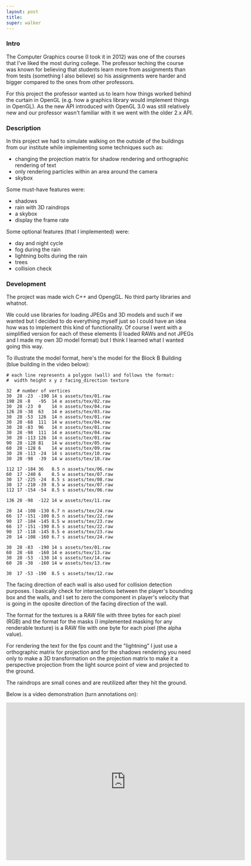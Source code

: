 ```yaml
---
layout: post
title: 
super: walker
---
```


### Intro

The Computer Graphics course (I took it in 2012) was one of the courses that I've liked the most during college. The professor teching the course was known for believing that students learn more from assignments than from tests (something I also believe) so his assignments were harder and bigger compared to the ones from other professors.

For this project the professor wanted us to learn how things worked behind the curtain in OpenGL (e.g. how a graphics library would implement things in OpenGL). As the new API introduced with OpenGL 3.0 was still relatively new and our professor wasn't familiar with it we went with the older 2.x API.

### Description

In this project we had to simulate walking on the outside of the buildings from our institute while implementing some techniques such as:

- changing the projection matrix for shadow rendering and orthographic rendering of text
- only rendering particles within an area around the camera
- skybox

Some must-have features were:

- shadows
- rain with 3D raindrops
- a skybox
- display the frame rate

Some optional features (that I implemented) were:

- day and night cycle
- fog during the rain
- lightning bolts during the rain
- trees
- collision check

### Development

The project was made wich C++ and OpengGL. No third party libraries and whatnot.

We could use libraries for loading JPEGs and 3D models and such if we wanted but I decided to do everything myself just so I could have an idea how was to implement this kind of functionality. Of course I went with a simplified version for each of these elements (I loaded RAWs and not JPEGs and I made my own 3D model format) but I think I learned what I wanted going this way.

To illustrate the model format, here's the model for the Block B Building (blue building in the video below):

```
# each line represents a polygon (wall) and follows the format:
#  width height x y z facing_direction texture

32  # number of vertices
30  28 -23  -190 14 s assets/tex/01.raw
190 28 -8   -95  14 e assets/tex/02.raw
30  28 -23  0    14 n assets/tex/04.raw
126 28 -38  63   14 e assets/tex/03.raw
30  28 -53  126  14 n assets/tex/01.raw
30  28 -68  111  14 w assets/tex/04.raw
30  28 -83  96   14 n assets/tex/01.raw
30  28 -98  111  14 e assets/tex/04.raw
30  28 -113 126  14 n assets/tex/01.raw
90  28 -128 81   14 w assets/tex/05.raw
60  28 -128 6    14 w assets/tex/09.raw
30  28 -113 -24  14 s assets/tex/10.raw
30  28 -98  -39  14 w assets/tex/10.raw

112 17 -184 36   8.5 n assets/tex/06.raw
60  17 -240 6    8.5 w assets/tex/07.raw
30  17 -225 -24  8.5 s assets/tex/08.raw
30  17 -210 -39  8.5 w assets/tex/07.raw
112 17 -154 -54  8.5 s assets/tex/06.raw

136 28 -98  -122 14 w assets/tex/11.raw

20  14 -108 -130 6.7 n assets/tex/24.raw
66  17 -151 -100 8.5 n assets/tex/22.raw
90  17 -184 -145 8.5 w assets/tex/23.raw
66  17 -151 -190 8.5 s assets/tex/22.raw
90  17 -118 -145 8.5 e assets/tex/23.raw
20  14 -108 -160 6.7 s assets/tex/24.raw

30  28 -83  -190 14 s assets/tex/01.raw
60  28 -68  -160 14 e assets/tex/13.raw
30  28 -53  -130 14 s assets/tex/14.raw
60  28 -38  -160 14 w assets/tex/13.raw

30  17 -53 -190  8.5 s assets/tex/12.raw
```

The facing direction of each wall is also used for collision detection purposes. I basically check for intersections between the player's bounding box and the walls, and I set to zero the component in player's velocity that is going in the oposite direction of the facing direction of the wall.

The format for the textures is a RAW file with three bytes for each pixel (RGB) and the format for the masks (I implemented masking for any renderable texture) is a RAW file with one byte for each pixel (the alpha value).

For rendering the text for the fps count and the "lightning" I just use a orthographic matrix for projection and for the shadows rendering you need only to make a 3D transformation on the projection matrix to make it a perspective projection from the light source point of view and projected to the ground.

The raindrops are small cones and are reutilized after they hit the ground.

Below is a video demonstration (turn annotations on):

<iframe width="640" height="423" src="http://www.youtube.com/embed/8a1UOAVBPXk" frameborder="0" allowfullscreen></iframe>
